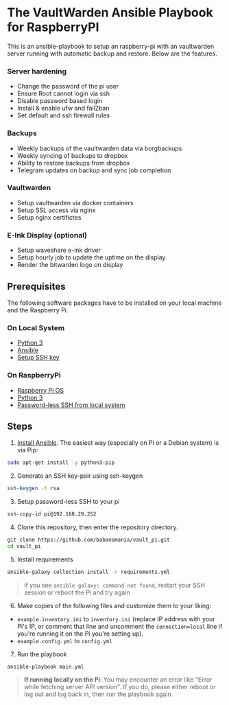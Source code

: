 # The VaultWarden Ansible Playbook for RaspberryPI

This is an ansible-playbook to setup an raspberry-pi with an vaultwarden server running with automatic backup and restore. Below are the features.

### Server hardening

- Change the password of the pi user
- Ensure Root cannot login via ssh
- Disable password based login
- Install & enable ufw and fail2ban
- Set default and ssh firewall rules

### Backups

- Weekly backups of the vaultwarden data via borgbackups
- Weekly syncing of backups to dropbox
- Ability to restore backups from dropbox
- Telegram updates on backup and sync job completion

### Vaultwarden

- Setup vaultwarden via docker containers
- Setup SSL access via nginx
- Setup nginx certifictes

### E-Ink Display (optional)

- Setup waveshare e-ink driver
- Setup hourly job to update the uptime on the display
- Render the bitwarden logo on display

## Prerequisites

The following software packages have to be installed on your local machine and the Raspberry Pi.

### On Local System

- [Python 3](https://www.python.org/downloads/)
- [Ansible](https://docs.ansible.com/ansible/latest/installation_guide/intro_installation.html)
- [Setup SSH key](https://www.makeuseof.com/ssh-keygen-mac/)

### On RaspberryPi

- [Raspberry Pi OS](https://www.raspberrypi.com/software/)
- [Python 3](https://www.python.org/downloads/)
- [Password-less SSH from local system](https://www.tecmint.com/ssh-passwordless-login-using-ssh-keygen-in-5-easy-steps/)

## Steps

1. [Install Ansible](https://docs.ansible.com/ansible/latest/installation_guide/intro_installation.html). The easiest way (especially on Pi or a Debian system) is via Pip:

```bash
sudo apt-get install -y python3-pip
```

2. Generate an SSH key-pair using ssh-keygen

```bash
ssh-keygen -t rsa
```

3. Setup password-less SSH to your pi

```bash
ssh-copy-id pi@192.168.29.252
```

4. Clone this repository, then enter the repository directory.

```bash
git clone https://github.com/babanomania/vault_pi.git
cd vault_pi
```

5. Install requirements

```bash
ansible-galaxy collection install -r requirements.yml
```

> if you see `ansible-galaxy: command not found`, restart your SSH session or reboot the Pi and try again

6. Make copies of the following files and customize them to your liking:

- `example.inventory.ini` to `inventory.ini` (replace IP address with your Pi's IP, or comment that line and uncomment the `connection=local` line if you're running it on the Pi you're setting up).
- `example.config.yml` to `config.yml`

7. Run the playbook

```bash
ansible-playbook main.yml
```

> **If running locally on the Pi**: You may encounter an error like "Error while fetching server API version". If you do, please either reboot or log out and log back in, then run the playbook again.
